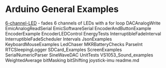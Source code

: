 # Arduino General Examples

[6-channel-LED](6-channel-LED) - fades 6 channels of LEDs with a for loop
DACAnalogWrite
EmicAnalogReadSerial
EmicSoftwareSerial
EncoderAndButtonExample
EncoderExample
EncoderLEDControl
EnergyTests
InterruptibleFadeInterval
InterruptibleFadeScheduler
Intervals
JsonExamples
KeyboardMouseExamples
LedChaser
MKRBatteryChecks
ParseInt
RTCSleepingLogger
SDCard_Examples
ScreenExamples
SerialNumericParser
SineWaveDAC
UnitTests
VS1053_Sound_examples
WeightedAverage
bitMasking
bitShifting
joystick-imu
readme.md
